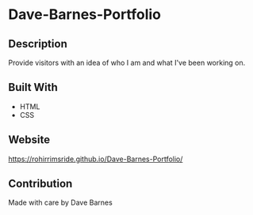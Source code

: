 # Dave-Barnes-Portfolio

## Description
Provide visitors with an idea of who I am and what I've been working on.

## Built With
* HTML
* CSS 

## Website
https://rohirrimsride.github.io/Dave-Barnes-Portfolio/

## Contribution
Made with care by Dave Barnes
